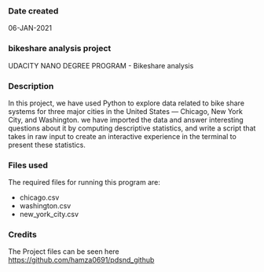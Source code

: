 ### Date created
06-JAN-2021

### bikeshare analysis project
UDACITY NANO DEGREE PROGRAM - Bikeshare analysis

### Description
In this project, we have used Python to explore data related to bike share systems for three major cities in the United States — Chicago, New York City, and Washington. we have  imported the data and answer interesting questions about it by computing descriptive statistics, and write a script that takes in raw input to create an interactive experience in the terminal to present these statistics.

### Files used
The required files for running this program are:
- chicago.csv
- washington.csv
- new_york_city.csv

### Credits
The Project files can be seen here <https://github.com/hamza0691/pdsnd_github> 

